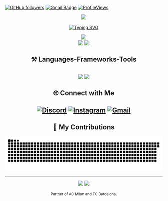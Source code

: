 [![GitHub followers](https://img.shields.io/github/followers/LuthorW?label=Follow&style=flat&color=000000&labelColor=9400D3&logo=github&logoColor=FFFFFF)](https://github.com/LuthorW/?tab=follow)
[![Gmail Badge](https://img.shields.io/badge/-leticia.alvesdanvers@gmail.com-000000?style=flat-square&logo=Gmail&logoColor=FFFFFF&labelColor=9400D3)](mailto:leticia.alvesdanvers@gmail.com)
[![ProfileViews](https://komarev.com/ghpvc/?username=LuthorW&color=9400D3&style=flat-square&labelColor=000000&background=000000)](https://komarev.com/ghpvc/?username=LuthorW)

<div align="center">
  <img src="https://upload.wikimedia.org/wikipedia/commons/5/58/Wonder_woman_golden_logo.png" width="80">
</div>

<p align="center">
  <a href="https://git.io/typing-svg">
    <img src="https://readme-typing-svg.demolab.com?font=Courier&size=22&pause=1000&speed=50&color=9966CC&center=true&vCenter=false&multiline=false&repeat=true&random=false&width=435&height=120&lines=CEO+of+L-Corp.;www.luthorcorporation.com;Luthor+Corporation+and+Technology;This+is+our+future." alt="Typing SVG" />
  </a>
</p>

<div align="center">
  <img src="https://github-readme-stats.vercel.app/api?username=LuthorW&theme=aura&hide_border=true&include_all_commits=true&count_private=true" width="55%" /> </br>
  <img src="https://github-readme-streak-stats.herokuapp.com/?user=LuthorW&theme=aura&hide_border=true" width="50%" />
  <img src="https://github-readme-stats.vercel.app/api/top-langs/?username=LuthorW&theme=aura&hide_border=true&include_all_commits=true&count_private=true&layout=compact" width="36%" /> </br>
</div>


<h2 align="center">⚒️ Languages-Frameworks-Tools</h2>
<br/>
<div align="center">
    <img src="https://skillicons.dev/icons?i=html,css,vscode,github,figma" />
    <img src="https://skillicons.dev/icons?i=python,javascript,c,cpp" /><br>
</div>

<div align="center">
  
<h2 align="center">🌐 Connect with Me<h2>
  
[![Discord](https://img.shields.io/badge/Discord-%232C2F33.svg?logo=discord&logoColor=white)](https://discordapp.com/users/luthorw)
[![Instagram](https://img.shields.io/badge/Instagram-%23E1306C.svg?logo=instagram&logoColor=white)](https://www.instagram.com/leticia.luthor/)
[![Gmail](https://img.shields.io/badge/Gmail-%23BF40BF.svg?logo=gmail&logoColor=white)](mailto:leticia.alvesdanvers@gmail.com)

</div>

<div align="center">
  <h2>🐍 My Contributions</h2>

![snake gif](https://github.com/LuthorW/LuthorW/blob/output/github-snake-dark.svg)

</div>

<hr/>

<div align="center">
  <img src="https://upload.wikimedia.org/wikipedia/commons/thumb/d/d0/Logo_of_AC_Milan.svg/653px-Logo_of_AC_Milan.svg.png" width="35">
  <img src="https://upload.wikimedia.org/wikipedia/pt/thumb/4/43/FCBarcelona.svg/1010px-FCBarcelona.svg.png" width="55">
  <p><small>Partner of AC Milan and FC Barcelona.</small></p>
</div>
